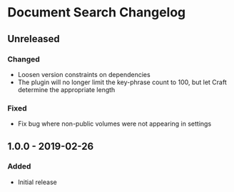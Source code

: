 # Document Search Changelog

## Unreleased
### Changed
- Loosen version constraints on dependencies
- The plugin will no longer limit the key-phrase count to 100, but let Craft determine the appropriate length

### Fixed
- Fix bug where non-public volumes were not appearing in settings

## 1.0.0 - 2019-02-26
### Added
- Initial release
